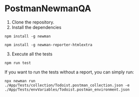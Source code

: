 # PostmanNewmanQA

1. Clone the repository.
2. Install the dependencies

<code>npm install -g newman</code>

<code>npm install -g newman-reporter-htmlextra</code>

3. Execute all the tests

<code>npm run test</code>

If you want to run the tests without a report, you can simply run:

<code>npx newman run ./App/Tests/collection/Todoist.postman_collection.json -e ./App/Tests/envVariables/Todoist.postman_environment.json</code>
